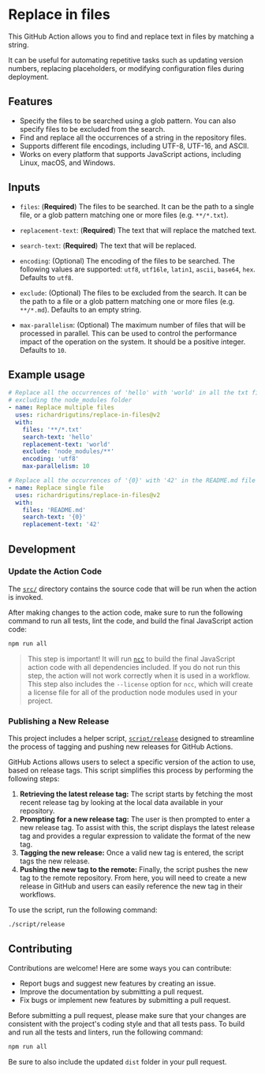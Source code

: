 # Replace in files

This GitHub Action allows you to find and replace text in files by matching a string.

It can be useful for automating repetitive tasks such as updating version numbers, replacing placeholders, or modifying configuration files during deployment.

## Features

- Specify the files to be searched using a glob pattern. You can also specify files to be excluded from the search.
- Find and replace all the occurrences of a string in the repository files.
- Supports different file encodings, including UTF-8, UTF-16, and ASCII.
- Works on every platform that supports JavaScript actions, including Linux, macOS, and Windows.

## Inputs

- `files`:
(**Required**) The files to be searched. It can be the path to a single file, or a glob pattern matching one or more files (e.g. `**/*.txt`).

- `replacement-text`:
(**Required**) The text that will replace the matched text.

- `search-text`:
(**Required**) The text that will be replaced.

- `encoding`:
(Optional) The encoding of the files to be searched. The following values are supported: `utf8`, `utf16le`, `latin1`, `ascii`, `base64`, `hex`. Defaults to `utf8`.

- `exclude`:
(Optional) The files to be excluded from the search. It can be the path to a file or a glob pattern matching one or more files (e.g. `**/*.md`). Defaults to an empty string.

- `max-parallelism`:
(Optional) The maximum number of files that will be processed in parallel. This can be used to control the performance impact of the operation on the system. It should be a positive integer. Defaults to `10`.

## Example usage

```yaml
# Replace all the occurrences of 'hello' with 'world' in all the txt files, 
# excluding the node_modules folder
- name: Replace multiple files
  uses: richardrigutins/replace-in-files@v2
  with:
    files: '**/*.txt'
    search-text: 'hello'
    replacement-text: 'world'
    exclude: 'node_modules/**'
    encoding: 'utf8'
    max-parallelism: 10

# Replace all the occurrences of '{0}' with '42' in the README.md file
- name: Replace single file
  uses: richardrigutins/replace-in-files@v2
  with:
    files: 'README.md'
    search-text: '{0}'
    replacement-text: '42'
```

## Development

### Update the Action Code

The [`src/`](./src/) directory contains the source code that will be run when
the action is invoked.

After making changes to the action code, make sure to run the following command
to run all tests, lint the code, and build the final JavaScript action code:

```bash
npm run all
```

> This step is important! It will run [`ncc`](https://github.com/vercel/ncc) to
> build the final JavaScript action code with all dependencies included. If you
> do not run this step, the action will not work correctly when it is used in a
> workflow. This step also includes the `--license` option for `ncc`, which will
> create a license file for all of the production node modules used in your
> project.

### Publishing a New Release

This project includes a helper script, [`script/release`](./script/release)
designed to streamline the process of tagging and pushing new releases for
GitHub Actions.

GitHub Actions allows users to select a specific version of the action to use,
based on release tags. This script simplifies this process by performing the
following steps:

1. **Retrieving the latest release tag:** The script starts by fetching the most
   recent release tag by looking at the local data available in your repository.
1. **Prompting for a new release tag:** The user is then prompted to enter a new
   release tag. To assist with this, the script displays the latest release tag
   and provides a regular expression to validate the format of the new tag.
1. **Tagging the new release:** Once a valid new tag is entered, the script tags
   the new release.
1. **Pushing the new tag to the remote:** Finally, the script pushes the new tag
   to the remote repository. From here, you will need to create a new release in
   GitHub and users can easily reference the new tag in their workflows.

To use the script, run the following command:

```bash
./script/release
```

## Contributing

Contributions are welcome! Here are some ways you can contribute:

- Report bugs and suggest new features by creating an issue.
- Improve the documentation by submitting a pull request.
- Fix bugs or implement new features by submitting a pull request.

Before submitting a pull request, please make sure that your changes are consistent with the project's coding style and that all tests pass. To build and run all the tests and linters, run the following command:
  
```bash
npm run all
```

Be sure to also include the updated `dist` folder in your pull request.
